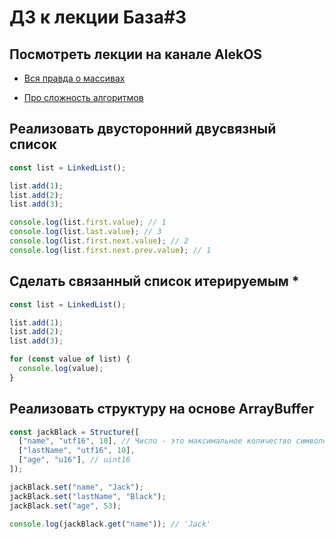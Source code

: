 # ДЗ к лекции База#3

## Посмотреть лекции на канале AlekOS

- [Вся правда о массивах](https://www.youtube.com/watch?v=47_LhSf-ago)

- [Про сложность алгоритмов](https://www.youtube.com/watch?v=cXCuXNwzdfY)

## Реализовать двусторонний двусвязный список

```js
const list = LinkedList();

list.add(1);
list.add(2);
list.add(3);

console.log(list.first.value); // 1
console.log(list.last.value); // 3
console.log(list.first.next.value); // 2
console.log(list.first.next.prev.value); // 1
```

## Сделать связанный список итерируемым \*

```js
const list = LinkedList();

list.add(1);
list.add(2);
list.add(3);

for (const value of list) {
  console.log(value);
}
```

## Реализовать структуру на основе ArrayBuffer

```js
const jackBlack = Structure([
  ["name", "utf16", 10], // Число - это максимальное количество символов
  ["lastName", "utf16", 10],
  ["age", "u16"], // uint16
]);

jackBlack.set("name", "Jack");
jackBlack.set("lastName", "Black");
jackBlack.set("age", 53);

console.log(jackBlack.get("name")); // 'Jack'
```
